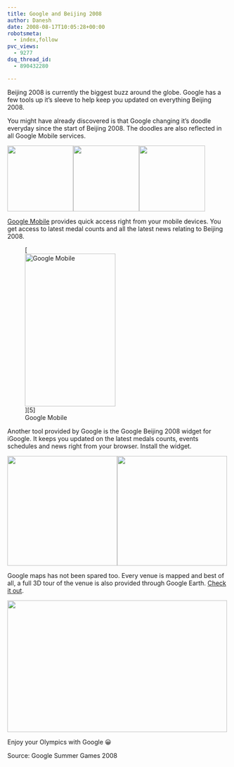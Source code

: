```yaml
---
title: Google and Beijing 2008
author: Danesh
date: 2008-08-17T10:05:28+00:00
robotsmeta:
  - index,follow
pvc_views:
  - 9277
dsq_thread_id:
  - 890432280

---
```

Beijing 2008 is currently the biggest buzz around the globe. Google has a few tools up it&#8217;s sleeve to help keep you updated on everything Beijing 2008.

You might have already discovered is that Google changing it&#8217;s doodle everyday since the start of Beijing 2008. The doodles are also reflected in all Google Mobile services.

[<img class="alignnone size-medium wp-image-797" title="google-doodle-summer-games-2008" src="/wp-content/uploads/2008/08/google-doodle-summer-games-2008.jpg" alt="" width="150" />][1][<img class="alignnone size-medium wp-image-795" title="olympics08_rowing" src="/wp-content/uploads/2008/08/olympics08_rowing.gif" alt="" width="150" />][2][<img class="alignnone size-medium wp-image-794" title="olympics08_weightlifting" src="/wp-content/uploads/2008/08/olympics08_weightlifting.gif" alt="" width="150" />][3]

[Google Mobile][4] provides quick access right from your mobile devices. You get access to latest medal counts and all the latest news relating to Beijing 2008.

<figure id="attachment_796" aria-describedby="caption-attachment-796" style="width: 206px" class="wp-caption alignnone">[<img loading="lazy" class="size-medium wp-image-796" title="my-mobile-summer-games" src="/wp-content/uploads/2008/08/my-mobile-summer-games.jpg" alt="Google Mobile" width="206" height="348" />][5]<figcaption id="caption-attachment-796" class="wp-caption-text">Google Mobile</figcaption></figure>

Another tool provided by Google is the Google Beijing 2008 widget for iGoogle. It keeps you updated on the latest medals counts, events schedules and news right from your browser. Install the widget.

[<img class="alignnone size-medium wp-image-798" title="google-beijing-2008-widget-01" src="/wp-content/uploads/2008/08/google-beijing-2008-widget-01.png" alt="" width="250" />][6][<img class="alignnone size-medium wp-image-799" title="google-beijing-2008-widget-02" src="/wp-content/uploads/2008/08/google-beijing-2008-widget-02.png" alt="" width="250" />][7]

Google maps has not been spared too. Every venue is mapped and best of all, a full 3D tour of the venue is also provided through Google Earth. [Check it out][8].

[<img loading="lazy" class="alignnone size-medium wp-image-801" title="google-beijing-2008-maps-01" src="/wp-content/uploads/2008/08/google-beijing-2008-maps-01-500x300.png" alt="" width="500" height="300" srcset="/wp-content/uploads/2008/08/google-beijing-2008-maps-01-500x300.png 500w, /wp-content/uploads/2008/08/google-beijing-2008-maps-01.png 510w" sizes="(max-width: 500px) 100vw, 500px" />][9]

Enjoy your Olympics with Google 😀

Source: Google Summer Games 2008

 [1]: /wp-content/uploads/2008/08/google-doodle-summer-games-2008.jpg
 [2]: /wp-content/uploads/2008/08/olympics08_rowing.gif
 [3]: /wp-content/uploads/2008/08/olympics08_weightlifting.gif
 [4]: http://m.google.com.my/
 [5]: /wp-content/uploads/2008/08/my-mobile-summer-games.jpg
 [6]: /wp-content/uploads/2008/08/google-beijing-2008-widget-01.png
 [7]: /wp-content/uploads/2008/08/google-beijing-2008-widget-02.png
 [8]: http://sketchup.google.com/3dwarehouse/cldetails?mid=efe83785f1aaaae0ae682533f3f1d4dd&ct=hpr2
 [9]: /wp-content/uploads/2008/08/google-beijing-2008-maps-01.png